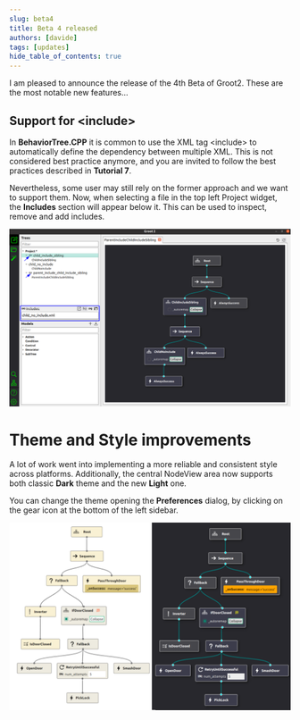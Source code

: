 ```yaml
---
slug: beta4
title: Beta 4 released
authors: [davide]
tags: [updates]
hide_table_of_contents: true
---
```


I am pleased to announce the release of the 4th Beta of Groot2. 
These are the most notable new features...

## Support for <include\>

In **BehaviorTree.CPP** it is common to use the XML tag <include\>
to automatically define the dependency between multiple XML.
This is not considered best practice anymore, and you are invited to follow the
best practices described in **Tutorial  7**. 

Nevertheless, some user may still rely on the former approach and we want to support them.
Now, when selecting a file in the top left Project widget, the **Includes** section
will appear below it. This can be used to inspect, remove and add includes.

![beta4_include.png](2023-01-28-beta4/beta4_include.png) 

# Theme and Style improvements

A lot of work went into implementing a more reliable and consistent style across platforms.
Additionally, the central NodeView area now supports both classic **Dark** theme and the new **Light** one. 

You can change the theme opening the **Preferences** dialog, by clicking on the gear icon at the bottom of the left sidebar.

![beta4_styles.png](2023-01-28-beta4/beta4_styles.png)



